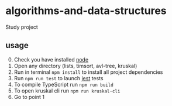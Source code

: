 # algorithms-and-data-structures
Study project

## usage
0. Check you have installed [node](https://nodejs.org/en/)
1. Open any directory (lists, timsort, avl-tree, kruskal)
2. Run in terminal `npm install` to install all project dependencies
3. Run `npm run test` to launch [jest](https://jestjs.io/) tests
4. To compile TypeScript run `npm run build`
5. To open kruskal cli run `npm run kruskal-cli`
6. Go to point 1
